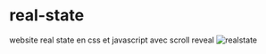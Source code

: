 # real-state
website real state en css et javascript avec scroll reveal
![realstate](https://user-images.githubusercontent.com/75976059/167798851-9a7d166a-60df-4a51-b832-23e30a445a70.jpeg)
